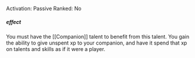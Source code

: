 Activation: Passive
Ranked: No
##### effect
You must have the [[Companion]] talent to benefit from this talent. You gain the ability to give unspent xp to your companion, and have it spend that xp on talents and skills as if it were a player.
